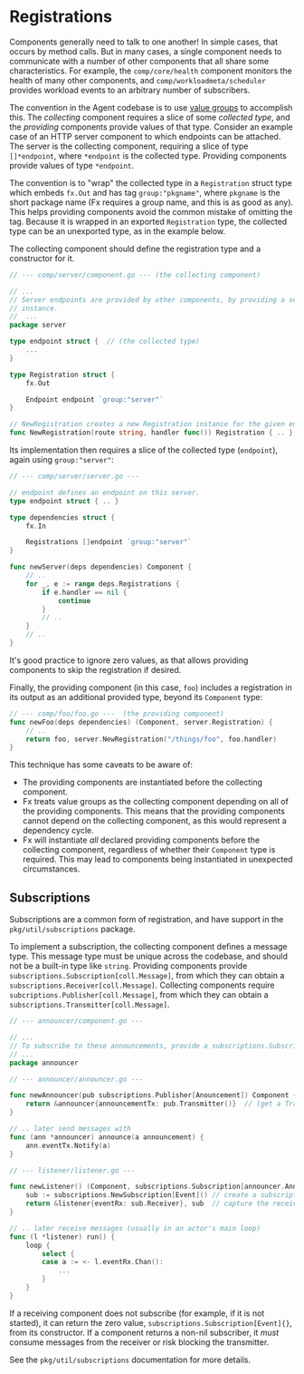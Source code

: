 # Registrations

Components generally need to talk to one another!
In simple cases, that occurs by method calls.
But in many cases, a single component needs to communicate with a number of other components that all share some characteristics.
For example, the `comp/core/health` component monitors the health of many other components, and `comp/workloadmeta/scheduler` provides workload events to an arbitrary number of subscribers.

The convention in the Agent codebase is to use [value groups](./fx.md#value-groups) to accomplish this.
The _collecting_ component requires a slice of some _collected type_, and the _providing_ components provide values of that type.
Consider an example case of an HTTP server component to which endpoints can be attached.
The server is the collecting component, requiring a slice of type `[]*endpoint`, where `*endpoint` is the collected type.
Providing components provide values of type `*endpoint`.

The convention is to "wrap" the collected type in a `Registration` struct type which embeds `fx.Out` and has tag `group:"pkgname"`, where `pkgname` is the short package name (Fx requires a group name, and this is as good as any).
This helps providing components avoid the common mistake of omitting the tag.
Because it is wrapped in an exported `Registration` type, the collected type can be an unexported type, as in the example below.

The collecting component should define the registration type and a constructor for it.

```go
// --- comp/server/component.go --- (the collecting component)

// ...
// Server endpoints are provided by other components, by providing a server.Registration
// instance.
//  ...
package server

type endpoint struct {  // (the collected type)
    ...
}

type Registration struct {
    fx.Out

    Endpoint endpoint `group:"server"`
}

// NewRegistration creates a new Registration instance for the given endpoint.
func NewRegistration(route string, handler func()) Registration { .. }
```

Its implementation then requires a slice of the collected type (`endpoint`), again using `group:"server"`:

```go
// --- comp/server/server.go ---

// endpoint defines an endpoint on this server.
type endpoint struct { .. }

type dependencies struct {
    fx.In

    Registrations []endpoint `group:"server"`
}

func newServer(deps dependencies) Component {
    // ..
    for _, e := range deps.Registrations {
        if e.handler == nil {
            continue
        }
        // ..
    }
    // ..
}
```

It's good practice to ignore zero values, as that allows providing components to skip
the registration if desired.

Finally, the providing component (in this case, `foo`) includes a registration in its output as an additional provided type, beyond its `Component` type:

```go
// --- comp/foo/foo.go ---  (the providing component)
func newFoo(deps dependencies) (Component, server.Registration) {
    // ..
    return foo, server.NewRegistration("/things/foo", foo.handler)
}
```

This technique has some caveats to be aware of:

 * The providing components are instantiated before the collecting component.
 * Fx treats value groups as the collecting component depending on all of the providing components.
   This means that the providing components cannot depend on the collecting component, as this would represent a dependency cycle.
 * Fx will instantiate _all_ declared providing components before the collecting component, regardless of whether their `Component` type is required.
   This may lead to components being instantiated in unexpected circumstances.

## Subscriptions

Subscriptions are a common form of registration, and have support in the `pkg/util/subscriptions` package.

To implement a subscription, the collecting component defines a message type.
This message type must be unique across the codebase, and should not be a built-in type like `string`.
Providing components provide `subscriptions.Subscription[coll.Message]`, from which they can obtain a `subscriptions.Receiver[coll.Message]`.
Collecting components require `subcriptions.Publisher[coll.Message]`, from which they can obtain a `subscriptions.Transmitter[coll.Message]`.

```go
// --- announcer/component.go ---

// ...
// To subscribe to these announcements, provide a subscriptions.Subscription[announcer.Announcement].
// ...
package announcer
```

```go
// --- announcer/announcer.go ---

func newAnnouncer(pub subscriptions.Publisher[Anouncement]) Component {
    return &announcer{announcementTx: pub.Transmitter()}  // (get a Transmitter from the Publisher)
}

// .. later send messages with 
func (ann *announcer) announce(a announcement) {
    ann.eventTx.Notify(a)
}
```

```go
// --- listener/listener.go ---

func newListener() (Component, subscriptions.Subscription[announcer.Announcement]) {
    sub := subscriptions.NewSubscription[Event]() // create a subscription
    return &listener{eventRx: sub.Receiver}, sub  // capture the receiver, and return the subscription
}

// .. later receive messages (usually in an actor's main loop)
func (l *listener) run() {
    loop {
        select {
        case a := <- l.eventRx.Chan():
            ...
        }
    }
}
```

If a receiving component does not subscribe (for example, if it is not started), it can return the zero value, `subscriptions.Subscription[Event]{}`, from its constructor.
If a component returns a non-nil subscriber, it _must_ consume messages from the receiver or risk blocking the transmitter.

See the `pkg/util/subscriptions` documentation for more details.
